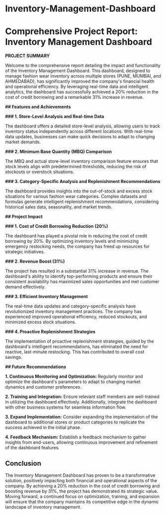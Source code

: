 # Inventory-Management-Dashboard
# Comprehensive Project Report: Inventory Management Dashboard

**PROJECT SUMMARY**

Welcome to the comprehensive report detailing the impact and functionality of the Inventory Management Dashboard. This dashboard, designed to manage fashion wear inventory across multiple stores (PUNE, MUMBAI, and AHMEDABAD), has significantly improved the company's financial health and operational efficiency. By leveraging real-time data and intelligent analytics, the dashboard has successfully achieved a 20% reduction in the cost of credit borrowing and a remarkable 31% increase in revenue.

**## Features and Achievements**

**### 1. Store-Level Analysis and Real-time Data**

The dashboard offers a detailed store-level analysis, allowing users to track inventory status independently across different locations. With real-time data updates, businesses can make quick decisions to adapt to changing market demands.

**### 2. Minimum Base Quantity (MBQ) Comparison**

The MBQ and actual store-level inventory comparison feature ensures that stock levels align with predetermined thresholds, reducing the risk of stockouts or overstock situations.

**### 3. Category-Specific Analysis and Replenishment Recommendations**

The dashboard provides insights into the out-of-stock and excess stock situations for various fashion wear categories. Complex datasets and formulas generate intelligent replenishment recommendations, considering historical sales data, seasonality, and market trends.

**## Project Impact**

**### 1. Cost of Credit Borrowing Reduction (20%)**

The dashboard has played a pivotal role in reducing the cost of credit borrowing by 20%. By optimizing inventory levels and minimizing emergency restocking needs, the company has freed up resources for strategic initiatives.

**### 2. Revenue Boost (31%)**

The project has resulted in a substantial 31% increase in revenue. The dashboard's ability to identify top-performing products and ensure their consistent availability has maximized sales opportunities and met customer demand effectively.

**### 3. Efficient Inventory Management**

The real-time data updates and category-specific analysis have revolutionized inventory management practices. The company has experienced improved operational efficiency, reduced stockouts, and minimized excess stock situations.

**### 4. Proactive Replenishment Strategies**

The implementation of proactive replenishment strategies, guided by the dashboard's intelligent recommendations, has eliminated the need for reactive, last-minute restocking. This has contributed to overall cost savings.

**## Future Recommendations**

**1. **Continuous Monitoring and Optimization**:** Regularly monitor and optimize the dashboard's parameters to adapt to changing market dynamics and customer preferences.

**2. **Training and Integration**:** Ensure relevant staff members are well-trained in utilizing the dashboard effectively. Additionally, integrate the dashboard with other business systems for seamless information flow.

**3. **Expand Implementation**:** Consider expanding the implementation of the dashboard to additional stores or product categories to replicate the success achieved in the initial phase.

**4. **Feedback Mechanism**:** Establish a feedback mechanism to gather insights from end-users, allowing continuous improvement and refinement of the dashboard features.

## Conclusion

The Inventory Management Dashboard has proven to be a transformative solution, positively impacting both financial and operational aspects of the company. By achieving a 20% reduction in the cost of credit borrowing and boosting revenue by 31%, the project has demonstrated its strategic value. Moving forward, a continued focus on optimization, training, and expansion will ensure that the company maintains its competitive edge in the dynamic landscape of inventory management.
